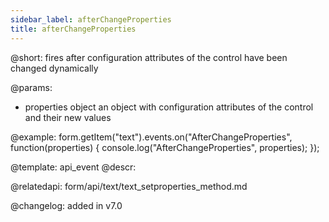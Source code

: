 ```yaml
---
sidebar_label: afterChangeProperties
title: afterChangeProperties
---          
```


@short: fires after configuration attributes of the control have been changed dynamically


@params:
- properties     object      an object with configuration attributes of the control and their new values

@example:
form.getItem("text").events.on("AfterChangeProperties", function(properties) {
    console.log("AfterChangeProperties", properties);
});


@template: api_event
@descr:

@relatedapi: form/api/text/text_setproperties_method.md

@changelog: added in v7.0

